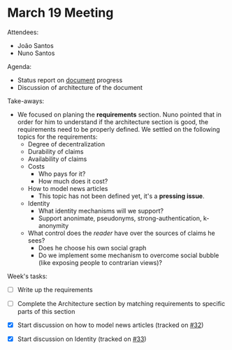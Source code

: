 # March 19 Meeting

Attendees:
- João Santos
- Nuno Santos

Agenda:
- Status report on [document]() progress
- Discussion of architecture of the document

Take-aways:
- We focused on planing the **requirements** section. Nuno pointed that in order for him to understand if the architecture section is good, the requirements need to be properly defined. We settled on the following topics for the requirements:
  - Degree of decentralization
  - Durability of claims
  - Availability of claims
  - Costs
    - Who pays for it?
    - How much does it cost?
  - How to model news articles
    - This topic has not been defined yet, it's a **pressing issue**.
  - Identity
    - What identity mechanisms will we support?
    - Support anonimate, pseudonyms, strong-authentication, k-anonymity
  - What control does the _reader_ have over the sources of claims he sees?
    - Does he choose his own social graph
    - Do we implement some mechanism to overcome social bubble (like exposing people to contrarian views)?

Week's tasks:
- [ ] Write up the requirements
- [ ] Complete the Architecture section by matching requirements to specific parts of this section
- [x] Start discussion on how to model news articles (tracked on [#32](https://github.com/inesc-id/dclaims-pm/issues/32))
- [x] Start discussion on Identity (tracked on [#33](https://github.com/inesc-id/dclaims-pm/issues/33))
    

